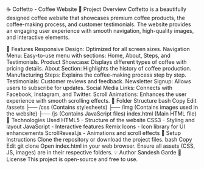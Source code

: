 ☕ Coffetto - Coffee Website
📌 Project Overview
Coffetto is a beautifully designed coffee website that showcases premium coffee products, the coffee-making process, and customer testimonials. The website provides an engaging user experience with smooth navigation, high-quality images, and interactive elements.

🚀 Features
Responsive Design: Optimized for all screen sizes.
Navigation Menu: Easy-to-use menu with sections: Home, About, Steps, and Testimonials.
Product Showcase: Displays different types of coffee with pricing details.
About Section: Highlights the history of coffee production.
Manufacturing Steps: Explains the coffee-making process step by step.
Testimonials: Customer reviews and feedback.
Newsletter Signup: Allows users to subscribe for updates.
Social Media Links: Connects with Facebook, Instagram, and Twitter.
Scroll Animations: Enhances the user experience with smooth scrolling effects.
📂 Folder Structure
bash
Copy
Edit
/assets
  ├── /css       (Contains stylesheets)
  ├── /img       (Contains images used in the website)
  ├── /js        (Contains JavaScript files)
index.html        (Main HTML file)
🔧 Technologies Used
HTML5 - Structure of the website
CSS3 - Styling and layout
JavaScript - Interactive features
Remix Icons - Icon library for UI enhancements
ScrollReveal.js - Animations and scroll effects
📜 Setup Instructions
Clone the repository or download the project files.
bash
Copy
Edit
git clone <repository-url>
Open index.html in your web browser.
Ensure all assets (CSS, JS, images) are in their respective folders.
💡 Author
Sandesh Garde
📜 License
This project is open-source and free to use.
